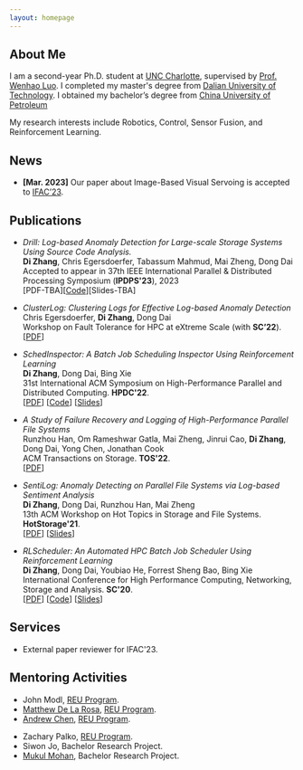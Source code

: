 ```yaml
---
layout: homepage
---
```


## About Me

I am a second-year Ph.D. student at [UNC Charlotte](https://www.charlotte.edu/), supervised
by [Prof. Wenhao Luo](https://webpages.charlotte.edu/wluo4/). I completed my master's degree
from [Dalian University of Technology](https://en.dlut.edu.cn/). I obtained my bachelor’s
degree from [China University of Petroleum](https://english.upc.edu.cn/)

My research interests include Robotics, Control, Sensor Fusion, and Reinforcement Learning. <!--- My current research focuses on applying deep learning models to anomaly detection and automated batch job schedulers. -->

## News

- **[Mar. 2023]** Our paper about Image-Based Visual Servoing is accepted to [IFAC’23](https://www.ifac2023.org/).

<!-- - **[Mar. 2023]** I will start my summer internship as a return Research Scientist Intern at [Meta](https://about.meta.com/). 

- **[May. 2023]** Our poster gets the <strong><i style="color:#e74d3c">Outstanding Poster Award - 3<sup>rd</sup>
  Place</i></strong> at the [IPDPS'23 Ph.D. forum](http://www.ipdps.org/ipdps2023/2023-phd-forum.html).
- **[May. 2023]** I will present our work at [IPDPS’23](https://www.ipdps.org/).
- **[Mar. 2023]** Our poster proposal has been accepted for presentation at
  the [IPDPS'23 Ph.D. forum](http://www.ipdps.org/ipdps2023/2023-phd-forum.html).
- **[Jan. 2023]** Our paper about Anomaly Detection is accepted to [IPDPS’23](https://www.ipdps.org/).
- **[Sept. 2022]** Our paper about Anomaly Detection is accepted to [SC’22 FTXS](https://sc22.supercomputing.org/).
- **[Jun. 2022]** I will present our work at [HPDC'22](https://www.hpdc.org/2022/).
- **[May. 2022]** I will start my summer internship as a Research Scientist Intern at [Meta](https://about.meta.com/).
- **[May. 2022]** I
  recived [CCI Essam El-Kwae Student-Faculty Research Award](https://cci.charlotte.edu/news/2022-05-02/cci-facultystaff-awards-luncheon)
  together with my advisor Dr. Dong Dai.
- **[Mar. 2022]** Our paper about [HPC Batch Scheduling](https://dl.acm.org/doi/10.1145/3502181.3531470) is accepted
  to [HPDC'22](https://www.hpdc.org/2022/).
- **[Sept. 2021]** Our paper about [Parallel File Systems](https://webpages.charlotte.edu/ddai/papers/tos-pfs-2022.pdf)
  is accepted to [ACM TOS'22](https://dl.acm.org/journal/tos).
- **[Jun. 2021]** Our paper about [Anomaly Detection](https://dl.acm.org/doi/abs/10.1145/3465332.3470873) is accepted
  to [HotStorage'21](https://www.hotstorage.org/2021/) <strong><i style="color:#e74d3c">Best Paper Nominee</i></strong>
- **[Jun. 2020]** Our paper about [HPC Batch Scheduling](https://ieeexplore.ieee.org/abstract/document/9355253) is
  accepted to [SC'20](https://sc20.supercomputing.org/). -->

## Publications

- *Drill: Log-based Anomaly Detection for Large-scale Storage Systems Using Source Code Analysis.*
  <br>
  **Di Zhang**, Chris Egersdoerfer, Tabassum Mahmud, Mai Zheng, Dong Dai
  <br>
  Accepted to appear in 37th IEEE International Parallel & Distributed Processing Symposium (**IPDPS'23**), 2023
  <br>
  [PDF-TBA][[Code](https://github.com/DIR-LAB/DRILL)][Slides-TBA]

- *ClusterLog: Clustering Logs for Effective Log-based Anomaly Detection*
  <br>
  Chris Egersdoerfer, **Di Zhang**, Dong Dai
  <br>
  Workshop on Fault Tolerance for HPC at eXtreme Scale (with **SC’22**).
  <br>
  [[PDF](https://daidong.github.io/files/clusterlog-ftxs22.pdf)]

- *SchedInspector: A Batch Job Scheduling Inspector Using Reinforcement Learning*
  <br>
  **Di Zhang**, Dong Dai, Bing Xie
  <br>
  31st International ACM Symposium on High-Performance Parallel and Distributed Computing. **HPDC'22**.
  <br>
  [[PDF](https://webpages.charlotte.edu/ddai/papers/dong-hpdc-schedinspector-22.pdf)] [[Code](https://github.com/DIR-LAB/SchedInspector)] [[Slides](https://webpages.charlotte.edu/ddai/papers/schedinspector-hpdc22-pub.pptx)]

- *A Study of Failure Recovery and Logging of High-Performance Parallel File Systems*
  <br>
  Runzhou Han, Om Rameshwar Gatla, Mai Zheng, Jinrui Cao, **Di Zhang**, Dong Dai, Yong Chen, Jonathan Cook
  <br>
  ACM Transactions on Storage. **TOS'22**.
  <br>
  [[PDF](https://webpages.charlotte.edu/ddai/papers/tos-pfs-2022.pdf)]

- *SentiLog: Anomaly Detecting on Parallel File Systems via Log-based Sentiment Analysis*
  <br>
  **Di Zhang**, Dong Dai, Runzhou Han, Mai Zheng
  <br>
  13th ACM Workshop on Hot Topics in Storage and File Systems. **HotStorage'21**.
  <br>
  [[PDF](https://dl.acm.org/doi/10.1145/3465332.3470873)] [[Slides](https://webpages.charlotte.edu/ddai/papers/SentiLog_hotstorage_slides.pdf)]

- *RLScheduler: An Automated HPC Batch Job Scheduler Using Reinforcement Learning*
  <br>
  **Di Zhang**, Dong Dai, Youbiao He, Forrest Sheng Bao, Bing Xie
  <br>
  International Conference for High Performance Computing, Networking, Storage and Analysis. **SC'20**.
  <br>
  [[PDF](https://webpages.charlotte.edu/ddai/papers/dong-sc-20.pdf)] [[Code](https://github.com/DIR-LAB/deep-batch-scheduler)] [[Slides](https://webpages.charlotte.edu/ddai/papers/RLScheduler_Di_slides.pdf)]

## Services

<!---- Student volunteer in SC’21, ISSRE'22.
- External paper reviewer for IPDPS'23, BIGDATA'22, IPDPS’22, ICPP'22, CCGrid’22, IPDPS’20, ICPP’20. -->
- External paper reviewer for IFAC'23.

## Mentoring Activities

- John Modl, [REU Program](https://www.nsf.gov/crssprgm/reu/).
- [Matthew De La Rosa](https://www.linkedin.com/in/matthewdelarosa/), [REU Program](https://www.nsf.gov/crssprgm/reu/).
- [Andrew Chen](https://www.linkedin.com/in/andrewchen0028/), [REU Program](https://www.nsf.gov/crssprgm/reu/).
<!--- [Chris Egersdoerfer](https://www.linkedin.com/in/chris-egersdoerfer-6699b7192/), Bachelor Research Project. Now at
  UNCC as a master student. -->
- Zachary Palko, [REU Program](https://www.nsf.gov/crssprgm/reu/).
- Siwon Jo, Bachelor Research Project.
- [Mukul Mohan](https://www.linkedin.com/in/mukul-mohan-77573522a/?trk=people-guest_people_search-card), Bachelor Research Project.


<!--- ## Awards & Honors

- Outstanding Poster Award - 3<sup>rd</sup> place, IEEE International Parallel & Distributed Processing Symposium (
  IPDPS), 2023
- Merit Scholarship $1500, UNC Charlotte, 2023
- Student Travel Grant $1000, ACM International Symposium on High-Performance Parallel and Distributed Computing (HPDC),
  2022
- CCI Essam El-Kwae Student-Faculty Research Award $500, UNC Charlotte, 2022 -->